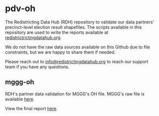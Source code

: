 # pdv-oh

The Redistricting Data Hub (RDH) repository to validate our data partners' precinct-level election result shapefiles. The scripts available in this repository are used to write the reports available at [redistrictrictingdatahub.org]([https://redistrictingdatahub.org/](https://redistrictingdatahub.org/)). 

We do not have the raw data sources available on this Github due to file constraints, but we are happy to share them if needed. 

Please reach out to info@redistrictingdatahub.org to reach our support team if you have any questions. 

## mggg-oh

RDH's partner data validation for MGGG's OH file. MGGG's raw file is available [here](https://github.com/mggg/ohio-precincts).

View the final report [here](https://redistrictingdatahub.org/dataset/mggg-ohio-precincts-and-election-results/). 